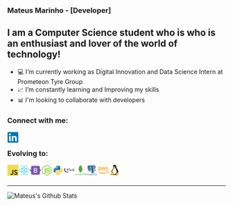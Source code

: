 ### Mateus Marinho - [Developer]

## I am a Computer Science student who is who is an enthusiast and lover of the world of technology!

- 💻 I’m currently working as Digital Innovation and Data Science Intern at Prometeon Tyre Group
- 📈 I’m constantly learning and Improving my skills
- 📊 I'm looking to collaborate with developers 

### Connect with me:

[<img align="left"  width="26px" src="https://github.com/devicons/devicon/blob/master/icons/linkedin/linkedin-original.svg" />](https://www.linkedin.com/in/mateus-marinho-5969231b9/)

<br />

### Evolving to:

<img align="left" alt="JavaScript" width="26px" src="https://raw.githubusercontent.com/devicons/devicon/master/icons/javascript/javascript-original.svg" />

<img align="left" alt="React" width="26px" src="https://raw.githubusercontent.com/devicons/devicon/master/icons/react/react-original.svg" />

<img align="left" alt="Bootstrap" width="26px" src="https://raw.githubusercontent.com/devicons/devicon/master/icons/bootstrap/bootstrap-plain.svg" />

<img align="left" alt="NodeJS" width="26px" src="https://raw.githubusercontent.com/devicons/devicon/master/icons/nodejs/nodejs-original.svg" />

<img align="left" alt="Python" width="26px" src="https://raw.githubusercontent.com/devicons/devicon/master/icons/python/python-original.svg" />

<img align="left" alt="Flask" width="26px" src="https://raw.githubusercontent.com/devicons/devicon/master/icons/flask/flask-original-wordmark.svg" />

<img align="left" alt="MongoDB" width="26px" src="https://raw.githubusercontent.com/devicons/devicon/master/icons/mongodb/mongodb-plain-wordmark.svg" />

<img align="left" alt="PostgreSQL" width="26px" src="https://raw.githubusercontent.com/devicons/devicon/master/icons/postgresql/postgresql-plain-wordmark.svg" />

<img align="left" alt="AWS" width="26px" src="https://raw.githubusercontent.com/devicons/devicon/master/icons/amazonwebservices/amazonwebservices-plain-wordmark.svg" />

<img align="left" alt="LInux" width="26px" src="https://raw.githubusercontent.com/devicons/devicon/master/icons/linux/linux-original.svg" />

<br />
<br />


---

<img align="left" alt="Mateus's Github Stats" src="https://github-readme-stats.vercel.app/api?username=marinhomateus&show_icons=true&hide_border=true" />

[linkedin]: linkedin.com/in/mateus-marinho-5969231b9/
